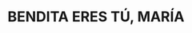 ---
capo: 0
id: 27
lang: es-es
step: pre
subtitle: ''
tags:
- int
- vir
title: BENDITA ERES TÚ, MARÍA
---